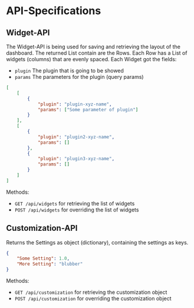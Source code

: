 # API-Specifications

## Widget-API

The Widget-API is being used for saving and retrieving the layout of the dashboard.
The returned List contain are the Rows. Each Row has a List of widgets (columns) that are evenly spaced.
Each Widget got the fields:
- `plugin` The plugin that is going to be showed
- `params` The parameters for the plugin (query params)

```json
[
    [
        {
            "plugin": "plugin-xyz-name",
            "params": ["Some parameter of plugin"]
        }
    ],
    [
        {
            "plugin": "plugin2-xyz-name",
            "params": []
        },
        {
            "plugin": "plugin3-xyz-name",
            "params": []
        }
    ]
]
```
Methods:
- `GET /api/widgets` for retrieving the list of widgets
- `POST /api/widgets` for overriding the list of widgets

## Customization-API

Returns the Settings as object (dictionary), containing the settings as keys.

```json
{
    "Some Setting": 1.0,
    "More Setting": "blubber"
}
```
Methods:
- `GET /api/customization` for retrieving the customization object
- `POST /api/customization` for overriding the customization object